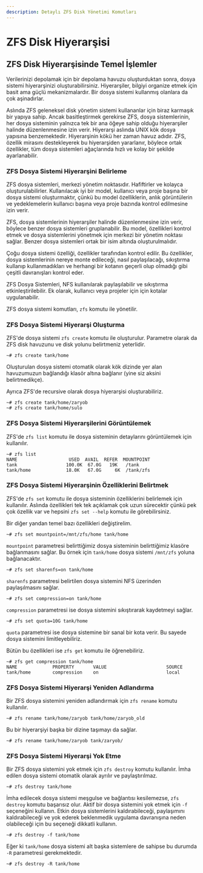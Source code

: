 ```yaml
---
description: Detaylı ZFS Disk Yönetimi Komutları
---
```


# ZFS Disk Hiyerarşisi

## ZFS Disk Hiyerarşisinde Temel İşlemler

Verilerinizi depolamak için bir depolama havuzu oluşturduktan sonra, dosya sistemi hiyerarşinizi oluşturabilirsiniz. Hiyerarşiler, bilgiyi organize etmek için basit ama güçlü mekanizmalardır. Bir dosya sistemi kullanmış olanlara da çok aşinadırlar.

Aslında ZFS geleneksel disk yönetim sistemi kullananlar için biraz karmaşık bir yapıya sahip. Ancak basitleştirmek gerekirse ZFS, dosya sistemlerinin, her dosya sisteminin yalnızca tek bir ana öğeye sahip olduğu hiyerarşiler halinde düzenlenmesine izin verir. Hiyerarşi aslında UNIX kök dosya yapısına benzemektedir. Hiyerarşinin kökü her zaman havuz adıdır. ZFS, özellik mirasını destekleyerek bu hiyerarşiden yararlanır, böylece ortak özellikler, tüm dosya sistemleri ağaçlarında hızlı ve kolay bir şekilde ayarlanabilir.

### ZFS Dosya Sistemi Hiyerarşini Belirleme

ZFS dosya sistemleri, merkezi yönetim noktasıdır. Hafiftirler ve kolayca oluşturulabilirler. Kullanılacak iyi bir model, kullanıcı veya proje başına bir dosya sistemi oluşturmaktır, çünkü bu model özelliklerin, anlık görüntülerin ve yedeklemelerin kullanıcı başına veya proje bazında kontrol edilmesine izin verir.

ZFS, dosya sistemlerinin hiyerarşiler halinde düzenlenmesine izin verir, böylece benzer dosya sistemleri gruplanabilir. Bu model, özellikleri kontrol etmek ve dosya sistemlerini yönetmek için merkezi bir yönetim noktası sağlar. Benzer dosya sistemleri ortak bir isim altında oluşturulmalıdır.

Çoğu dosya sistemi özelliği, özellikler tarafından kontrol edilir. Bu özellikler, dosya sistemlerinin nereye monte edileceği, nasıl paylaşılacağı, sıkıştırma kullanıp kullanmadıkları ve herhangi bir kotanın geçerli olup olmadığı gibi çeşitli davranışları kontrol eder.

ZFS Dosya Sistemleri, NFS kullanılarak paylaşılabilir ve sıkıştırma etkinleştirilebilir. Ek olarak, kullanıcı veya projeler için için kotalar uygulanabilir.

ZFS dosya sistemi komutları, `zfs` komutu ile yönetilir.

### ZFS Dosya Sistemi Hiyerarşi Oluşturma

ZFS'de dosya sistemi `zfs create` komutu ile oluşturulur. Parametre olarak da ZFS disk havuzunu ve disk yolunu belirtmeniz yeterlidir.

```text
~# zfs create tank/home
```

Oluşturulan dosya sistemi otomatik olarak kök dizinde yer alan havuzumuzun bağlandığı klasör altına bağlanır \(yine siz aksini belirtmedikçe\).

Ayrıca ZFS'de recursive olarak dosya hiyerarşisi oluşturabiliriz.

```text
~# zfs create tank/home/zaryob
~# zfs create tank/home/sulo
```

### ZFS Dosya Sistemi Hiyerarşilerini Görüntülemek

ZFS'de `zfs list` komutu ile dosya sisteminin detaylarını görüntülemek için kullanılır.

```text
~# zfs list
NAME                   USED  AVAIL  REFER  MOUNTPOINT
tank                  100.0K  67.0G   19K   /tank
tank/home             18.0K   67.0G     6K  /tank/zfs
```

### ZFS Dosya Sistemi Hiyerarşinin Özelliklerini Belirtmek

ZFS'de `zfs set` komutu ile dosya sisteminin özelliklerini belirlemek için kullanılır. Aslında özellikleri tek tek açıklamak çok uzun sürecektir çünkü pek çok özellik var ve hepsini `zfs set --help` komutu ile görebilirsiniz.

Bir diğer yandan temel bazı özellikleri değiştirelim.

```text
~# zfs set mountpoint=/mnt/zfs/home tank/home
```

`mountpoint` parametresi belirttiğimiz dosya sisteminin belirttiğimiz klasöre bağlanmasını sağlar. Bu örnek için `tank/home` dosya sistemi `/mnt/zfs` yoluna bağlanacaktır.

```text
~# zfs set sharenfs=on tank/home
```

`sharenfs` parametresi belirtilen dosya sistemini NFS üzerinden paylaşılmasını sağlar.

```text
~# zfs set compression=on tank/home
```

`compression` parametresi ise dosya sistemini sıkıştırarak kaydetmeyi sağlar.

```text
~# zfs set quota=10G tank/home
```

`quota` parametresi ise dosya sistemine bir sanal bir kota verir. Bu sayede dosya sistemini limitleyebiliriz.

Bütün bu özellikleri ise `zfs get` komutu ile öğrenebiliriz.

```text
~# zfs get compression tank/home
NAME             PROPERTY       VALUE                      SOURCE
tank/home        compression    on                         local
```

### ZFS Dosya Sistemi Hiyerarşi Yeniden Adlandırma

Bir ZFS dosya sistemini yeniden adlandırmak için `zfs rename` komutu kullanılır.

```text
~# zfs rename tank/home/zaryob tank/home/zaryob_old
```

Bu bir hiyerarşiyi başka bir dizine taşımayı da sağlar.

```text
~# zfs rename tank/home/zaryob tank/zaryob/
```

### ZFS Dosya Sistemi Hiyerarşi Yok Etme

Bir ZFS dosya sistemini yok etmek için `zfs destroy` komutu kullanılır. İmha edilen dosya sistemi otomatik olarak ayrılır ve paylaştırılmaz.

```text
~# zfs destroy tank/home
```

İmha edilecek dosya sistemi meşgulse ve bağlantısı kesilemezse, `zfs destroy` komutu başarısız olur. Aktif bir dosya sistemini yok etmek için `-f` seçeneğini kullanın. Etkin dosya sistemlerini kaldırabileceği, paylaşımını kaldırabileceği ve yok ederek beklenmedik uygulama davranışına neden olabileceği için bu seçeneği dikkatli kullanın.

```text
~# zfs destroy -f tank/home
```

Eğer ki `tank/home` dosya sistemi alt başka sistemlere de sahipse bu durumda `-R` parametresi gerekmektedir.

```text
~# zfs destroy -R tank/home
```

